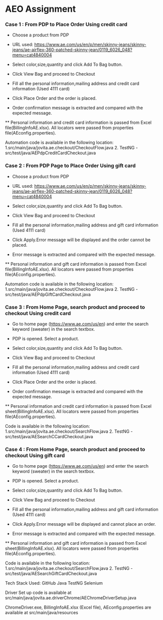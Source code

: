 # AEO Assignment

### Case 1 : From PDP to Place Order Using credit card
- Choose a product from PDP

- URL used:
  https://www.ae.com/us/en/p/men/skinny-jeans/skinny-jeans/ae-airflex-360-patched-skinny-jean/0119_6026_048?menu=cat4840004

- Select color,size,quantity and click Add To Bag button.

- Click View Bag and proceed to Checkout

- Fill all the personal information,mailing address and credit card information (Used 4111 card)

- Click Place Order and the order is placed.

- Order confirmation message is extracted and compared with the expected message.

** Personal information and credit card information is passed from Excel file(BillingInfoAE.xlsx). All locators were passed from properties file(AEconfig.properties).

Automation code is available in the following location:
1.src/main/java/jovita.ae.checkout/CheckoutFlow.java
2. TestNG - src/test/java/AEPdpCreditCardCheckout.java


### Case 2 : From PDP Page to Place Order Using gift card

- Choose a product from PDP

- URL used:
  https://www.ae.com/us/en/p/men/skinny-jeans/skinny-jeans/ae-airflex-360-patched-skinny-jean/0119_6026_048?menu=cat4840004

- Select color,size,quantity and click Add To Bag button.

- Click View Bag and proceed to Checkout

- Fill all the personal information,mailing address and gift card information (Used 4111 card)

- Click Apply.Error message will be displayed and the order cannot be placed.

- Error message is extracted and compared with the expected message.

** Personal information and gift card information is passed from Excel file(BillingInfoAE.xlsx). All locators were passed from properties file(AEconfig.properties).

Automation code is available in the following location:
1.src/main/java/jovita.ae.checkout/CheckoutFlow.java
2. TestNG - src/test/java/AEPdpGiftCardCheckout.java


### Case 3 : From Home Page, search product and proceed to checkout Using credit card

- Go to home page (https://www.ae.com/us/en) and enter the search keyword (sweater) in the search textbox.

- PDP is opened. Select a product.

- Select color,size,quantity and click Add To Bag button.

- Click View Bag and proceed to Checkout

- Fill all the personal information,mailing address and credit card information (Used 4111 card)

- Click Place Order and the order is placed.

- Order confirmation message is extracted and compared with the expected message.

** Personal information and credit card information is passed from Excel sheet(BillingInfoAE.xlsx). All locators were passed from properties file(AEconfig.properties).

Code is available in the following location:
1.src/main/java/jovita.ae.checkout/SearchFlow.java
2. TestNG - src/test/java/AESearchCCardCheckout.java



### Case 4 : From Home Page, search product and proceed to checkout Using gift card

- Go to home page (https://www.ae.com/us/en) and enter the search keyword (sweater) in the search textbox.

- PDP is opened. Select a product.

- Select color,size,quantity and click Add To Bag button.

- Click View Bag and proceed to Checkout

- Fill all the personal information,mailing address and gift card information (Used 4111 card)

- Click Apply.Error message will be displayed and cannot place an order.

- Error message is extracted and compared with the expected message.

** Personal information and gift card information is passed from Excel sheet(BillingInfoAE.xlsx). All locators were passed from properties file(AEconfig.properties).

Code is available in the following location:
1.src/main/java/jovita.ae.checkout/SearchFlow.java
2. TestNG - src/test/java/AESearchGiftCardCheckout.java


Tech Stack Used:
GitHub
Java
TestNG
Selenium

Driver Set up code is available at src/main/java/jovita.ae.driverChrome/AEChromeDriverSetup.java

ChromeDriver.exe, BillingInfoAE.xlsx (Excel file), AEconfig.properties are available at src/main/java/resources